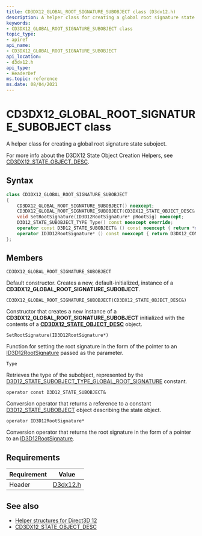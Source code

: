 ```yaml
---
title: CD3DX12_GLOBAL_ROOT_SIGNATURE_SUBOBJECT class (D3dx12.h)
description: A helper class for creating a global root signature state suboject.
keywords:
- CD3DX12_GLOBAL_ROOT_SIGNATURE_SUBOBJECT class
topic_type:
- apiref
api_name:
- CD3DX12_GLOBAL_ROOT_SIGNATURE_SUBOBJECT
api_location:
- d3dx12.h
api_type:
- HeaderDef
ms.topic: reference
ms.date: 08/04/2021
---
```


# CD3DX12_GLOBAL_ROOT_SIGNATURE_SUBOBJECT class

A helper class for creating a global root signature state suboject.

For more info about the D3DX12 State Object Creation Helpers, see [CD3DX12_STATE_OBJECT_DESC](cd3dx12-state-object-desc.md).

## Syntax

```cpp
class CD3DX12_GLOBAL_ROOT_SIGNATURE_SUBOBJECT
{
    CD3DX12_GLOBAL_ROOT_SIGNATURE_SUBOBJECT() noexcept;
    CD3DX12_GLOBAL_ROOT_SIGNATURE_SUBOBJECT(CD3DX12_STATE_OBJECT_DESC& ContainingStateObject);
    void SetRootSignature(ID3D12RootSignature* pRootSig) noexcept;
    D3D12_STATE_SUBOBJECT_TYPE Type() const noexcept override;
    operator const D3D12_STATE_SUBOBJECT& () const noexcept { return *m_pSubobject; }
    operator ID3D12RootSignature* () const noexcept { return D3DX12_COM_PTR_GET(m_pRootSig); }
};
```

## Members

`CD3DX12_GLOBAL_ROOT_SIGNATURE_SUBOBJECT`

Default constructor. Creates a new, default-initialized, instance of a **CD3DX12_GLOBAL_ROOT_SIGNATURE_SUBOBJECT**.

`CD3DX12_GLOBAL_ROOT_SIGNATURE_SUBOBJECT(CD3DX12_STATE_OBJECT_DESC&)`

Constructor that creates a new instance of a **CD3DX12_GLOBAL_ROOT_SIGNATURE_SUBOBJECT** initialized with the contents of a [**CD3DX12_STATE_OBJECT_DESC**](cd3dx12-state-object-desc.md) object.

`SetRootSignature(ID3D12RootSignature*)`

Function for setting the root signature in the form of the pointer to an [ID3D12RootSignature](/windows/win32/api/d3d12/nn-d3d12-id3d12rootsignature) passed as the parameter.

`Type`

Retrieves the type of the subobject, represented by the [D3D12_STATE_SUBOBJECT_TYPE_GLOBAL_ROOT_SIGNATURE](/windows/win32/api/d3d12/ne-d3d12-d3d12_state_subobject_type) constant.

`operator const D3D12_STATE_SUBOBJECT&`

Conversion operator that returns a reference to a constant [D3D12_STATE_SUBOBJECT](/windows/win32/api/d3d12/ns-d3d12-d3d12_state_subobject) object describing the state object.

`operator ID3D12RootSignature*`

Conversion operator that returns the root signature in the form of a pointer to an [ID3D12RootSignature](/windows/win32/api/d3d12/nn-d3d12-id3d12rootsignature).

## Requirements

| Requirement | Value |
|-------------------|-------------------------------------------------------------------------------------|
| Header | [D3dx12.h](https://github.com/microsoft/DirectX-Headers/blob/main/include/directx/d3dx12.h) |

## See also

* [Helper structures for Direct3D 12](helper-structures-for-d3d12.md)
* [CD3DX12_STATE_OBJECT_DESC](cd3dx12-state-object-desc.md)
